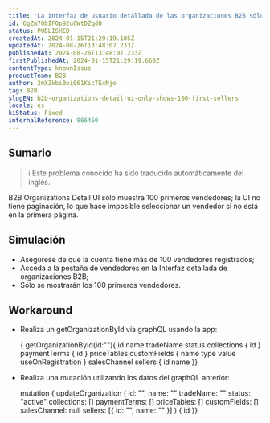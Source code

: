```yaml
---
title: 'La interfaz de usuario detallada de las organizaciones B2B sólo muestra 100 primeros vendedores'
id: 6gZm70bIF0p92u6WtDZqdO
status: PUBLISHED
createdAt: 2024-01-15T21:29:19.105Z
updatedAt: 2024-08-26T13:48:07.233Z
publishedAt: 2024-08-26T13:48:07.233Z
firstPublishedAt: 2024-01-15T21:29:19.660Z
contentType: knownIssue
productTeam: B2B
author: 2mXZkbi0oi061KicTExNjo
tag: B2B
slugEN: b2b-organizations-detail-ui-only-shows-100-first-sellers
locale: es
kiStatus: Fixed
internalReference: 966450
---
```


## Sumario

>ℹ️ Este problema conocido ha sido traducido automáticamente del inglés.


B2B Organizations Detail UI sólo muestra 100 primeros vendedores; la UI no tiene paginación, lo que hace imposible seleccionar un vendedor si no está en la primera página.


##

## Simulación



- Asegúrese de que la cuenta tiene más de 100 vendedores registrados;
- Acceda a la pestaña de vendedores en la Interfaz detallada de organizaciones B2B;
- Sólo se mostrarán los 100 primeros vendedores.



## Workaround



- Realiza un getOrganizationById vía graphQL usando la app:

    { getOrganizationById(id:""){ id name tradeName status collections { id } paymentTerms { id } priceTables customFields { name type value useOnRegistration } salesChannel sellers { id name }}

- Realiza una mutación utilizando los datos del graphQL anterior:

    mutation { updateOrganization ( id: "", name: "" tradeName: "" status: "active" collections: [] paymentTerms: [] priceTables: [] customFields: [] salesChannel: null sellers: [{ id: "", name: "" }] ) { id }}






